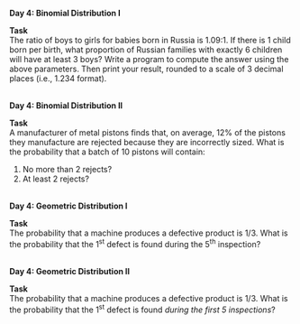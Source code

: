 **Day 4: Binomial Distribution I** <br>

**Task**	<br>
The ratio of boys to girls for babies born in Russia is 1.09:1. If there is 1 child born per birth, what proportion of
Russian families with exactly 6 children will have at least 3 boys?
Write a program to compute the answer using the above parameters. Then print your result, rounded to a scale of 3 decimal
places (i.e., 1.234 format).


<br>**Day 4: Binomial Distribution II** <br>

**Task**	<br>
A manufacturer of metal pistons finds that, on average, 12% of the pistons they manufacture are rejected because they are
incorrectly sized. What is the probability that a batch of 10 pistons will contain:

1. No more than 2 rejects?
2. At least 2 rejects?


<br>**Day 4: Geometric Distribution I**<br>

**Task**	<br>
The probability that a machine produces a defective product is 1/3. What is the probability that the 1<sup>st</sup> defect
is found during the 5<sup>th</sup> inspection?


<br>**Day 4: Geometric Distribution II**<br>

**Task**	<br>
The probability that a machine produces a defective product is 1/3. What is the probability that the 1<sup>st</sup> defect is found *during the first 5 inspections*?
